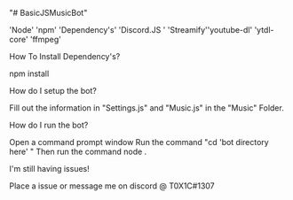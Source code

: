 "# BasicJSMusicBot" 

'Node' 'npm' 'Dependency's' 'Discord.JS ' 'Streamify''youtube-dl' 'ytdl-core' 'ffmpeg'

How To Install Dependency's?

npm install <dependency name here>
  
How do I setup the bot?

Fill out the information in "Settings.js" and "Music.js" in the "Music" Folder.

How do I run the bot?

Open a command prompt window
Run the command "cd 'bot directory here' "
Then run the command node .

I'm still having issues! 

Place a issue or message me on discord @ T0X1C#1307

  


